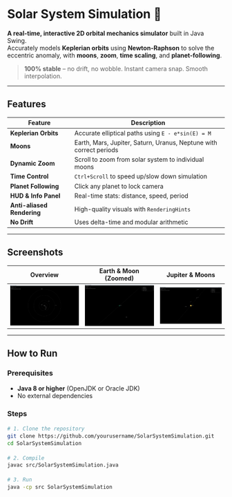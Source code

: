 # Solar System Simulation 🌌

**A real-time, interactive 2D orbital mechanics simulator** built in Java Swing.  
Accurately models **Keplerian orbits** using **Newton-Raphson** to solve the eccentric anomaly, with **moons**, **zoom**, **time scaling**, and **planet-following**.

> **100% stable** – no drift, no wobble. Instant camera snap. Smooth interpolation.

---

## Features

| Feature | Description |
|-------|-----------|
| **Keplerian Orbits** | Accurate elliptical paths using `E - e*sin(E) = M` |
| **Moons** | Earth, Mars, Jupiter, Saturn, Uranus, Neptune with correct periods |
| **Dynamic Zoom** | Scroll to zoom from solar system to individual moons |
| **Time Control** | `Ctrl+Scroll` to speed up/slow down simulation |
| **Planet Following** | Click any planet to lock camera |
| **HUD & Info Panel** | Real-time stats: distance, speed, period |
| **Anti-aliased Rendering** | High-quality visuals with `RenderingHints` |
| **No Drift** | Uses delta-time and modular arithmetic |

---

## Screenshots

| Overview | Earth & Moon (Zoomed) | Jupiter & Moons |
|--------|------------------------|-----------------|
| ![Solar System Overview](astronomy-suite/screenshots/overview.png) | ![Earth Moon Zoom](astronomy-suite/screenshots/earth-moon-zoom.png) | ![Jupiter Moons](astronomy-suite/screenshots/jupiter-moons.png) |

---

## How to Run

### Prerequisites
- **Java 8 or higher** (OpenJDK or Oracle JDK)
- No external dependencies

### Steps

```bash
# 1. Clone the repository
git clone https://github.com/yourusername/SolarSystemSimulation.git
cd SolarSystemSimulation

# 2. Compile
javac src/SolarSystemSimulation.java

# 3. Run
java -cp src SolarSystemSimulation
